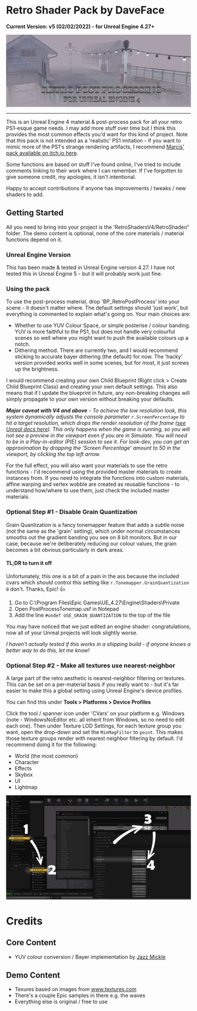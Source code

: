 # Retro Shader Pack by DaveFace
**Current Version: v5 (02/02/2022) - for Unreal Engine 4.27+** 

![](Preview.jpg)

---

This is an Unreal Engine 4 material & post-process pack for all your retro PS1-esque game needs. I may add more stuff over time but I think this provides the most common effects you'd want for this kind of project. Note that this pack is not intended as a 'realistic' PS1 imitation - if you want to mimic more of the PS1's strange rendering artifacts, I recommend [Marcis' pack available on itch.io here](https://marcis.itch.io/psxfx).

Some functions are based on stuff I've found online, I've tried to include comments linking to their work where I can remember. If I've forgotten to give someone credit, my apologies, it isn't intentional.

Happy to accept contributions if anyone has improvements / tweaks / new shaders to add.

## Getting Started
All you need to bring into your project is the 'RetroShadersV4/RetroShader/' folder. The demo content is optional, none of the core materials / material functions depend on it.

### Unreal Engine Version

This has been made & tested in Unreal Engine version 4.27. I have not tested this in Unreal Engine 5 - but it will probably work just fine.

### Using the pack

To use the post-process material, drop 'BP_RetroPostProcess' into your scene - it doesn't matter where. The default settings should 'just work', but everything is commented to explain what's going on. Your main choices are:

 - Whether to use YUV Colour Space, or simple posterise / colour banding. YUV is more faithful to the PS1, but does not handle very colourful scenes so well where you might want to push the available colours up a notch.
 - Dithering method. There are currently two, and I would recommend sticking to accurate bayer dithering (the default) for now. The 'hacky' version provided works well in some scenes, but for most, it just screws up the brightness.

I would recommend creating your own Child Blueprint (Right click > Create Child Blueprint Class) and creating your own default settings. This also means that if I update the blueprint in future, any non-breaking changes will simply propagate to your own version without breaking your defaults.

***Major caveat with V4 and above** - To achieve the low resolution look, this system dynamically adjusts the console parameter `r.ScreenPercentage` to hit a target resolution, which drops the render resolution of the frame ([see Unreal docs here](https://docs.unrealengine.com/4.26/en-US/RenderingAndGraphics/ScreenPercentage/)). This only happens when the game is running, so you will not see a preview in the viewport even if you are in Simulate. You will need to be in a Play-in-editor (PIE) session to see it. For look-dev, you can get an approximation by dropping the 'Screen Percentage' amount to 50 in the viewport, by clicking the top left arrow.*

For the full effect, you will also want your materials to use the retro functions - I'd recommend using the provided master materials to create instances from. If you need to integrate the functions into custom materials, affine warping and vertex wobble are created as reusable functions - to understand how/where to use them, just check the included master materials.

### Optional Step #1 - Disable Grain Quantization
Grain Quantization is a fancy tonemapper feature that adds a subtle noise (not the same as the 'grain' setting), which under normal circumstances smooths out the gradient banding you see on 8 bit monitors. But in our case, because we're deliberately reducing our colour values, the grain becomes a bit obvious particularly in dark areas.

#### TL;DR to turn it off
Unfortunately, this one is a bit of a pain in the ass because the included cvars which *should* control this setting like `r.Tonemapper.GrainQuantization 0` don't. Thanks, Epic! 👍

1. Go to C:\Program Files\Epic Games\UE_4.27\Engine\Shaders\Private
2. Open PostProcessTonemap.usf in Notepad
3. Add the line `#undef USE_GRAIN_QUANTIZATION` to the top of the file

You may have noticed that we just edited an engine shader: congratulations, now all of your Unreal projects will look slightly worse.

*I haven't actually tested if this works in a shipping build - if anyone knows a better way to do this, let me know!*

### Optional Step #2 - Make all textures use nearest-neighbor
A large part of the retro aesthetic is nearest-neighbor filtering on textures. This can be set on a per-material basis if you really want to - but it's far easier to make this a global setting using Unreal Engine's device profiles.

You can find this under **Tools > Platforms > Device Profiles**

Click the tool / spanner icon under 'CVars' on your platform e.g. Windows (note - WindowsNoEditor etc. all inherit from Windows, so no need to edit each one). Then under Texture LOD Settings, for each texture group you want, open the drop-down and set the `MinMagFilter` to `point`. This makes those texture groups render with nearest neighbor filtering by default. I'd recommend doing it for the following:
 - World (the most common)
 - Character
 - Effects
 - Skybox
 - UI
 - Lightmap

![](DisableTextureFiltering.jpg)

Credits
=======
Core Content
------------
- YUV colour conversion / Bayer implementation by [Jazz Mickle](https://twitter.com/jazzmickle/status/1269238990827335689)

Demo Content
------------
- Texures based on images from www.textures.com
- There's a couple Epic samples in there e.g. the waves
- Everything else is original / free to use
